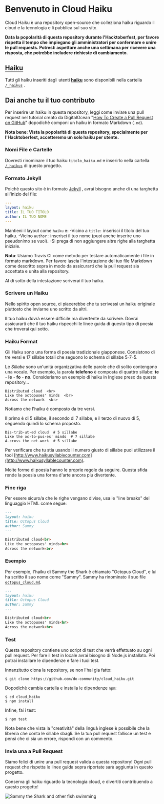 # Benvenuto in Cloud Haiku

Cloud Haiku è una repository open-source che colleziona haiku riguardo il cloud e la tecnologia e li pubblica sul suo sito.

**Data la popolarità di questa repository durante l'Hacktoberfest, per favore rispetta il tempo che impiegano gli amministratori per confermare e unire le pull requests. Potresti aspettare anche una settimana per ricevere una risposta, che potrebbe includere richieste di cambiamento.**

## [Haiku](https://do-community.github.io/cloud_haiku/haikus/)

Tutti gli haiku inseriti dagli utenti **[haiku](https://do-community.github.io/cloud_haiku/haikus/)** sono disponibili nella cartella [`/_haikus`](https://github.com/do-community/cloud_haiku/tree/master/_haikus) .

## Dai anche tu il tuo contributo

Per inserire un haiku in questa repository, leggi come inviare una pull request nel tutorial creato da DigitalOcean "[How To Create a Pull Request on GitHub](https://www.digitalocean.com/community/tutorials/how-to-create-a-pull-request-on-github)" dopodichè componi un haiku in formato Markdown (`.md`).

**Nota bene: Vista la popolarità di questa repository, specialmente per l'Hacktoberfest, accetteremo un solo haiku per utente.**

### Nomi File e Cartelle

Dovresti rinominare il tuo haiku `titolo_haiku.md` e inserirlo nella cartella [`/_haikus`](https://github.com/do-community/cloud_haiku/tree/master/_haikus) di questo progetto.

### Formato Jekyll

Poichè questo sito è in formato [Jekyll](https://jekyllrb.com/) , avrai bisogno anche di una targhetta all'inizio del file:

```yaml
---
layout: haiku
title: IL TUO TITOLO
author: IL TUO NOME
---
```

Mantieni il layout come `haiku` e: 
-Vicino a `title:` inserisci il titolo del tuo haiku. 
-Vicino `author:` inserisci il tuo nome (puoi anche inserire uno pseudonimo se vuoi).
-Si prega di non aggiungere altre righe alla targhetta iniziale.

**Nota**: Usiamo Travis CI come metodo per testare automaticamente i file in formato markdown. Per favore lascia l'intestazione del tuo file Markdown come descritto sopra in modo da assicurarti che la pull request sia accettata e unita alla repository.

Al di sotto della intestazione scriverai il tuo haiku.

### Scrivere un Haiku

Nello spirito open source, ci piacerebbe che tu scrivessi un haiku originale piuttosto che inviarne uno scritto da altri.

Il tuo haiku dovrà essere difficile ma divertente da scrivere. Dovrai assicurarti che il tuo haiku rispecchi le linee guida di questo tipo di poesia che troverai qui sotto.

### Haiku Format

Gli Haiku sono una forma di poesia tradizionale giapponese. 
Consistono di tre versi e 17 sillabe totali che seguono lo schema di sillabe 5-7-5.

Le *Sillabe* sono un'unità organizzativa delle parole che di solito contengono una vocale.
Per esempio, la parola **telefono** è composta di quattro sillabe: **te** - **le** - **fo** - **no**.
Consideriamo un esempio di haiku in Inglese preso da questa repository...

```
Distributed cloud  <br>
Like the octopuses' minds  <br>
Across the network  <br>
```

Notiamo che l'haiku è composto da tre versi.

Il primo è di 5 sillabe, il secondo di 7 sillabe, e il terzo di nuovo di 5, seguendo quindi lo schema proposto.

```
Dis-trib-ut-ed cloud  # 5 sillabe 
Like the oc-to-pus-es' minds  # 7 sillabe  
A-cross the net-work  # 5 sillabe
```

Per verificare che tu stia usando il numero giusto di sillabe puoi utilizzare il tool [http://www.haikusyllablecounter.com](http://www.haikusyllablecounter.com).

Molte forme di poesia hanno le proprie regole da seguire. Questa sfida rende la poesia una forma d'arte ancora piu divertente.

### Fine riga

Per essere sicuro/a che le righe vengano divise, usa le "line breaks" del linguaggio HTML come segue:

```markdown
---
layout: haiku
title: Octopus Cloud
author: Sammy
---

Distributed cloud<br>
Like the octopuses' minds<br>
Across the network<br>
```

### Esempio

Per esempio, l'haiku di Sammy the Shark è chiamato "Octopus Cloud", e lui ha scritto il suo nome come "Sammy". Sammy ha rinominato il suo file [`octopus_cloud.md`](https://github.com/do-community/cloud_haiku/blob/master/_haikus/octopus_cloud.md).

```markdown
---
layout: haiku
title: Octopus Cloud
author: Sammy
---

Distributed cloud<br>
Like the octopuses' minds<br>
Across the network<br>
```

### Test

Questa repository contiene uno script di test che verrà effettuato su ogni pull request. Per fare il test in locale avrai bisogno di Node.js installato. Poi potrai installare le dipendenze e fare i tuoi test.

Innanzitutto clona la repository, se non l'hai gia fatto:

```shell
$ git clone https://github.com/do-community/cloud_haiku.git
```

Dopodichè cambia cartella e installa le dipendenze `npm`:

```shell
$ cd cloud_haiku
$ npm install
```

Infine, fai i test:

```shell
$ npm test
```

Nota bene che vista la "creatività" della linguà inglese è possibile che la libreria che conta le sillabe sbagli. Se la tua pull request fallisce un test e pensi che ci sia un errore, rispondi con un commento.

### Invia una a Pull Request

Siamo felici di unire una pull request valida a questa repository! Ogni pull request che rispetta le linee guida sopra riportate sarà aggiunta in questo progetto.

Conserva gli haiku riguardo la tecnologia cloud, e divertiti contribuendo a questo progetto!

![Sammy the Shark and other fish swimming](https://do-community.github.io/cloud_haiku/assets/swim.png)
